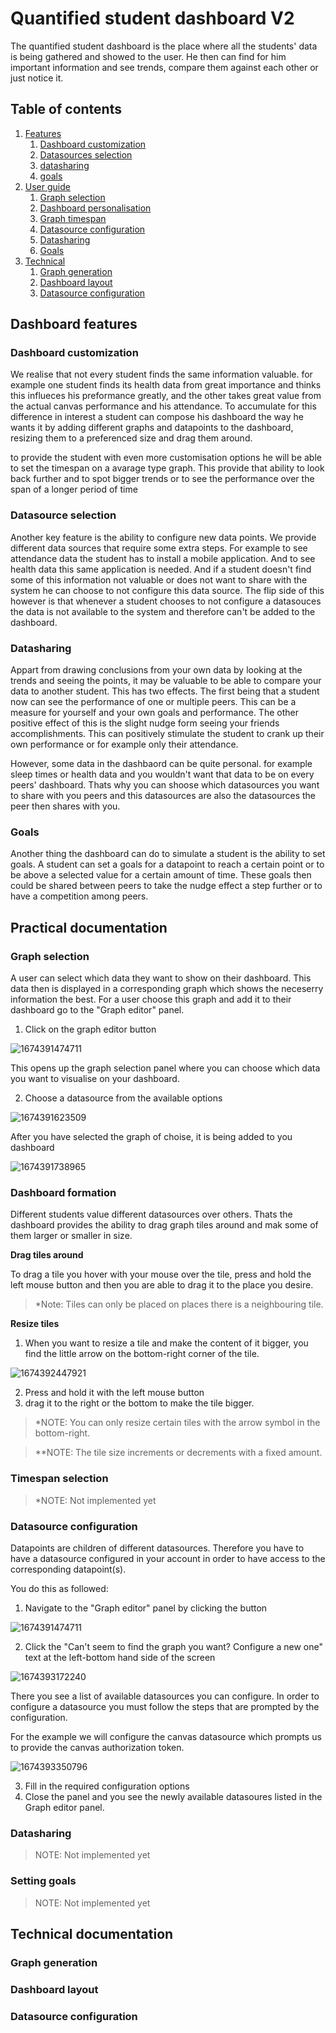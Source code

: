 # Quantified student dashboard V2

The quantified student dashboard is the place where all the students' data is being gathered and showed to the user. He then can find for him important information and see trends, compare them against each other or just notice it.

## Table of contents
1. [Features](#features) 
    1. [Dashboard customization](#features-dashboard-customization)
    2. [Datasources selection](#features-datasource-selection)
    3. [datasharing](#features-datasharing)
    4. [goals](#features-goals)
2. [User guide](#practical)
    1. [Graph selection](#practical-graph-selection)
    2. [Dashboard personalisation](#practical-dashboard)
    3. [Graph timespan](#practical-timespan)
    4. [Datasource configuration](#practical-datasource-configuration)
    5. [Datasharing](#practical-datasharing)
    6. [Goals](#practical-goals)
3. [Technical](#technical)
    1. [Graph generation](#technical-graph-generation)
    2. [Dashboard layout](#technical-dashboard-layout)
    3. [Datasource configuration](#technical-datasource-configuration)

## Dashboard features
<a name="features" />

### Dashboard customization
<a name="features-dashboard-customization" />

We realise that not every student finds the same information valuable. for example one student finds its health data from great importance and thinks this influeces his preformance greatly, and the other takes great value from the actual canvas performance and his attendance. To accumulate for this difference in interest a student can compose his dashboard the way he wants it by adding different graphs and datapoints to the dashboard, resizing them to a preferenced size and drag them around.

to provide the student with even more customisation options he will be able to set the timespan on a avarage type graph. This provide that ability to look back further and to spot bigger trends or to see the performance over the span of a longer period of time

### Datasource selection
<a name="features-datasource-selection" />

Another key feature is the ability to configure new data points. We provide different data sources that require some extra steps. For example to see attendance data the student has to install a mobile application. And to see health data this same application is needed. And if a student doesn't find some of this information not valuable or does not want to share with the system he can choose to not configure this data source. The flip side of this however is that whenever a student chooses to not configure a datasouces the data is not available to the system and therefore can't be added to the dashboard.

### Datasharing
<a name="features-datasharing" />

Appart from drawing conclusions from your own data by looking at the trends and seeing the points, it may be valuable to be able to compare your data to another student. This has two effects. The first being that a student now can see the performance of one or multiple peers. This can be a measure for yourself and your own goals and performance. The other positive effect of this is the slight nudge form seeing your friends accomplishments. This can positively stimulate the student to crank up their own performance or for example only their attendance.

However, some data in the dashbaord can be quite personal. for example sleep times or health data and you wouldn't want that data to be on every peers' dashboard. Thats why you can shoose which datasources you want to share with you peers and this datasources are also the datasources the peer then shares with you.

### Goals
<a name="features-goals" />

Another thing the dashboard can do to simulate a student is the ability to set goals. A student can set a goals for a datapoint to reach a certain point or to be above a selected value for a certain amount of time. These goals then could be shared between peers to take the nudge effect a step further or to have a competition among peers.

## Practical documentation
<a name="practical" />

### Graph selection
<a name="practical-graph-selection" />

A user can select which data they want to show on their dashboard. This data then is displayed in a corresponding graph which shows the neceserry information the best. For a user choose this graph and add it to their dashboard go to the "Graph editor" panel.

1. Click on the graph editor button

![1674391474711](image/README/1674391474711.png)

This opens up the graph selection panel where you can choose which data you want to visualise on your dashboard.

2. Choose a datasource from the available options

![1674391623509](image/README/1674391623509.png)

After you have selected the graph of choise, it is being added to you dashboard

![1674391738965](image/README/1674391738965.png)

### Dashboard formation
<a name="practical-dashboard" />

Different students value different datasources over others. Thats the dashboard provides the ability to drag graph tiles around and mak some of them larger or smaller in size.

**Drag tiles around**

To drag a tile you hover with your mouse over the tile, press and hold the left mouse button and then you are able to drag it to the place you desire.

> \*Note: Tiles can only be placed on places there is a neighbouring tile.

**Resize tiles**

1. When you want to resize a tile and make the content of it bigger, you find the little arrow on the bottom-right corner of the tile.

![1674392447921](image/README/1674392447921.png)

2. Press and hold it with the left mouse button
3. drag it to the right or the bottom to make the tile bigger.

> \*NOTE: You can only resize certain tiles with the arrow symbol in the bottom-right.

> \*\*NOTE: The tile size increments or decrements with a fixed amount.

### Timespan selection
<a name="practical-timespan" />

> \*NOTE: Not implemented yet

### Datasource configuration
<a name="practical-datasource-configuration" />

Datapoints are children of different datasources. Therefore you have to have a datasource configured in your account in order to have access to the corresponding datapoint(s).

You do this as followed:

1. Navigate to the "Graph editor" panel by clicking the button

![1674391474711](https://file+.vscode-resource.vscode-cdn.net/c%3A/Users/thijm/OneDrive%20-%20Office%20365%20Fontys/Delta%20Excellence%20Program/Quantified%20student/Dashboard-v2/image/README/1674391474711.png)

2. Click the "Can't seem to find the graph you want? Configure a new one" text at the left-bottom hand side of the screen

![1674393172240](image/README/1674393172240.png)

There you see a list of available datasources you can configure. In order to configure a datasource you must follow the steps that are prompted by the configuration.

For the example we will configure the canvas datasource which prompts us to provide the canvas authorization token.

![1674393350796](image/README/1674393350796.png)

3. Fill in the required configuration options
4. Close the panel and you see the newly available datasoures listed in the Graph editor panel.

### Datasharing
<a name="practical-datasharing" />

> NOTE: Not implemented yet

### Setting goals
<a name="practical-goals" />

> NOTE: Not implemented yet

## Technical documentation
<a name="technical" />

### Graph generation
<a name="technical-graph-generation" />

### Dashboard layout
<a name="technical-dashboard-layout" />

### Datasource configuration
<a name="technical-datasource-configuration" />

